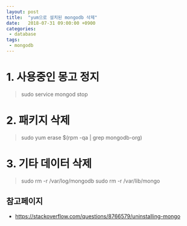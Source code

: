 ```yaml
---
layout: post
title:  "yum으로 설치된 mongodb 삭제"
date:   2018-07-31 09:00:00 +0900
categories:
 - database
tags: 
 - mongodb
---
```

# 1. 사용중인 몽고 정지

> sudo service mongod stop

# 2. 패키지 삭제

> sudo yum erase $(rpm -qa | grep mongodb-org)

# 3. 기타 데이터 삭제

> sudo rm -r /var/log/mongodb
> sudo rm -r /var/lib/mongo

## 참고페이지
- https://stackoverflow.com/questions/8766579/uninstalling-mongo